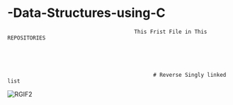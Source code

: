 # -Data-Structures-using-C

                                            This Frist File in This REPOSITORIES





                                                  # Reverse Singly linked list
![RGIF2](https://user-images.githubusercontent.com/39864308/73269719-04617200-41e6-11ea-8cfc-00130779ddac.gif)
